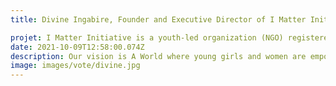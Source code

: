 ```yaml
---
title: Divine Ingabire, Founder and Executive Director of I Matter Initiative, Rwanda

projet: I Matter Initiative is a youth-led organization (NGO) registered under Rwanda Governance Board (RGB) since 2019, working to end period poverty and stigma attached to menstruation in Rwanda. We strongly believe that women and young girls should not be held back by their periods or lack of information. 
date: 2021-10-09T12:58:00.074Z
description: Our vision is A World where young girls and women are empowered to be active changers of their futures. Our mission is to end period poverty in Rwanda and stigma attached to menstruation and through providing skills in Sexual Reproductive Health and Rights (SRHR) and Menstrual Hygiene Management (MHM). Our main actions are through service, advocacy and raising awareness on both online and off-line campaigns. I remain with a drive to help females who are facing issues related to their sexual reproductive health. Knowing how these issues affect their mental health, physical health.
image: images/vote/divine.jpg
---
```

